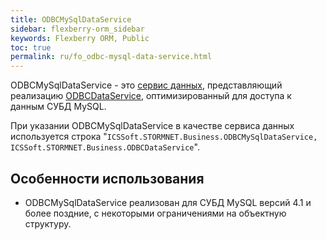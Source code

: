 ```yaml
---
title: ODBCMySqlDataService
sidebar: flexberry-orm_sidebar
keywords: Flexberry ORM, Public
toc: true
permalink: ru/fo_odbc-mysql-data-service.html
---
```


ODBCMySqlDataService - это [сервис данных](fo_data-service.html), представляющий реализацию [ODBCDataService](fo_odbc-data-service.html), оптимизированный для доступа к данным СУБД MySQL.

При указании ODBCMySqlDataService в качестве сервиса данных используется строка "`ICSSoft.STORMNET.Business.ODBCMySqlDataService, ICSSoft.STORMNET.Business.ODBCDataService`".

## Особенности использования

* ODBCMySqlDataService реализован для СУБД MySQL версий 4.1 и более поздние, с некоторыми ограничениями на объектную структуру.
